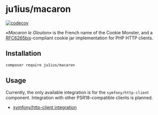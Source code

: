 # ju1ius/macaron

[![codecov](https://codecov.io/gh/ju1ius/macaron/branch/main/graph/badge.svg?token=ZggiPVHfWa)](https://codecov.io/gh/ju1ius/macaron)

*«Macaron le Glouton»* is the French name of the Cookie Monster, and a
[RFC6265bis](https://httpwg.org/http-extensions/draft-ietf-httpbis-rfc6265bis.html)-compliant
cookie jar implementation for PHP HTTP clients.

## Installation

```sh
composer require ju1ius/macaron
```


## Usage

Currently, the only available integration is for the `symfony/http-client` component.
Integration with other PSR18-compatible clients is planned.

* [symfony/http-client integration](docs/symfony.md)
